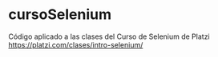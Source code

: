 # cursoSelenium
Código aplicado a las clases del Curso de Selenium de Platzi https://platzi.com/clases/intro-selenium/
